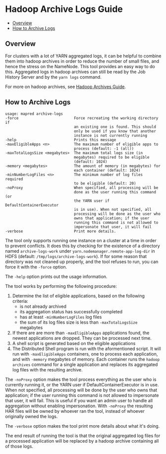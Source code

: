 <!---
  Licensed under the Apache License, Version 2.0 (the "License");
  you may not use this file except in compliance with the License.
  You may obtain a copy of the License at

    http://www.apache.org/licenses/LICENSE-2.0

  Unless required by applicable law or agreed to in writing, software
  distributed under the License is distributed on an "AS IS" BASIS,
  WITHOUT WARRANTIES OR CONDITIONS OF ANY KIND, either express or implied.
  See the License for the specific language governing permissions and
  limitations under the License. See accompanying LICENSE file.
-->

Hadoop Archive Logs Guide
=========================

 - [Overview](#Overview)
 - [How to Archive Logs](#How_to_Archive_Logs)

Overview
--------

For clusters with a lot of YARN aggregated logs, it can be helpful to combine
them into hadoop archives in order to reduce the number of small files, and
hence the stress on the NameNode.  This tool provides an easy way to do this.
Aggregated logs in hadoop archives can still be read by the Job History Server
and by the `yarn logs` command.

For more on hadoop archives, see
[Hadoop Archives Guide](../hadoop-archives/HadoopArchives.html).

How to Archive Logs
-------------------

    usage: mapred archive-logs
    -force                         Force recreating the working directory if
                                   an existing one is found. This should
                                   only be used if you know that another
                                   instance is not currently running
    -help                          Prints this message
    -maxEligibleApps <n>           The maximum number of eligible apps to
                                   process (default: -1 (all))
    -maxTotalLogsSize <megabytes>  The maximum total logs size (in
                                   megabytes) required to be eligible
                                   (default: 1024)
    -memory <megabytes>            The amount of memory (in megabytes) for
                                   each container (default: 1024)
    -minNumberLogFiles <n>         The minimum number of log files required
                                   to be eligible (default: 20)
    -noProxy                       When specified, all processing will be
                                   done as the user running this command (or
                                   the YARN user if DefaultContainerExecutor
                                   is in use). When not specified, all
                                   processing will be done as the user who
                                   owns that application; if the user
                                   running this command is not allowed to
                                   impersonate that user, it will fail
    -verbose                       Print more details.

The tool only supports running one instance on a cluster at a time in order
to prevent conflicts. It does this by checking for the existence of a
directory named ``archive-logs-work`` under
``yarn.nodemanager.remote-app-log-dir`` in HDFS
(default: ``/tmp/logs/archive-logs-work``). If for some reason that
directory was not cleaned up properly, and the tool refuses to run, you can
force it with the ``-force`` option.

The ``-help`` option prints out the usage information.

The tool works by performing the following procedure:

 1. Determine the list of eligible applications, based on the following
    criteria:
    - is not already archived
    - its aggregation status has successfully completed
    - has at least ``-minNumberLogFiles`` log files
    - the sum of its log files size is less than ``-maxTotalLogsSize`` megabytes
 2. If there are are more than ``-maxEligibleApps`` applications found, the
    newest applications are dropped. They can be processed next time.
 3. A shell script is generated based on the eligible applications
 4. The Distributed Shell program is run with the aformentioned script. It
    will run with ``-maxEligibleApps`` containers, one to process each
    application, and with ``-memory`` megabytes of memory. Each container runs
    the ``hadoop archives`` command for a single application and replaces
    its aggregated log files with the resulting archive.

The ``-noProxy`` option makes the tool process everything as the user who is
currently running it, or the YARN user if DefaultContainerExecutor is in use.
When not specified, all processing will be done by the user who owns that
application; if the user running this command is not allowed to impersonate that
user, it will fail.  This is useful if you want an admin user to handle all
aggregation without enabling impersonation.  With ``-noProxy`` the resulting
HAR files will be owned by whoever ran the tool, instead of whoever originally
owned the logs.

The ``-verbose`` option makes the tool print more details about what it's
doing.

The end result of running the tool is that the original aggregated log files for
a processed application will be replaced by a hadoop archive containing all of
those logs.
